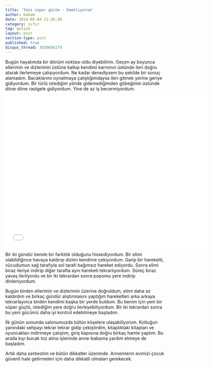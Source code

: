 ```yaml
---
title: 'Yeni süper gücüm - Emekliyorum'
author: babam
date: 2014-05-04 21:26:38
category: sıfır
tag: geişim
layout: post
section-type: post
published: true
disqus_thread: 3830604279
---
```


Bugün hayatımda bir dönüm noktası oldu diyebilirim. Geçen ay boyunca ellerimin ve dizlerimin üstüne kalkıp kendimi karnımın üstünde ileri doğru atarak ilerlemeye çalışıyordum. Ne kadar denediysem bu şekilde bir sonuç alamadım. Bacaklarımı oynatmaya çalıştığımdaysa ileri gitmek yerine geriye gidiyordum. Bir türlü istediğim yönde gidemediğimden göbeğimin üstünde döne döne rastgele gidiyordum. Yine de az iş becermiyordum.

<iframe width="640" height="480" src="//www.youtube.com/embed/YhsKZX5H_-w" frameborder="0" allowfullscreen></iframe>

Bir iki gündür bende bir farklılık olduğunu hissediyordum. Bir elimi olabildiğince havaya kaldırıp dizimi kendime çekiyordum. Garip bir hareketti, vücudumun sağ tarafıyla sol tarafı bağımsız hareket ediyordu. Sonra elimi biraz ileriye indirip diğer tarafta aynı hareketi tekrarlıyordum. Süreç biraz yavaş ilerliyordu ve bir iki tekrardan sonra popomu yere indirip dinleniyordum.

Bugün birden ellerimin ve dizlerimin üzerine doğruldum, elimi daha az kaldırdım ve birkaç gündür alıştırmasını yaptığım hareketleri arka arkaya tekrarlayınca birden kendimi başka bir yerde buldum. Bu benim için yeni bir süper güçtü, istediğim yere doğru ilerleyebiliyordum. Bir iki tekrardan sonra bu yeni gücümü daha iyi kontrol edebilmeye başladım.

İlk günün sonunda salonumuzda bütün köşelere ulaşabiliyorum. Koltuğun yanındaki sehpayı tekrar tekrar gidip çekiştirdim, kitaplıktaki kitapları ve oyuncakları indirmeye çalıştım, giriş kapısına doğru birkaç hamle yaptım. Bu arada kıyı bucak toz alma işlerinde anne-babama yardım etmeye de başladım.

Artık daha serbestim ve bütün dikkatler üzerimde. Annemlerin evimizi çocuk güvenli hale getirmeleri için daha dikkatli olmaları gerekecek.
